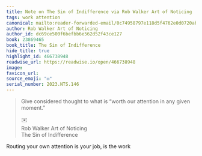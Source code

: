 ```yaml
---
title: Note on The Sin of Indifference via Rob Walker Art of Noticing
tags: work attention
canonical: mailto:reader-forwarded-email/0c74958797e118d5f4762e0d0720ab86
author: Rob Walker Art of Noticing
author_id: dc69ce500f6befbb6e562d52f43ce127
book: 23869465
book_title: The Sin of Indifference
hide_title: true
highlight_id: 466738948
readwise_url: https://readwise.io/open/466738948
image:
favicon_url:
source_emoji: "✉️"
serial_number: 2023.NTS.146
---
```

> Give considered thought to what is “worth our attention in any given moment.”
> <div class="quoteback-footer"><div class="quoteback-avatar"><span class="mini-emoji"> ✉️</span></div><div class="quoteback-metadata"><div class="metadata-inner"><span style="display:none">FROM:</span><div aria-label="Rob Walker Art of Noticing" class="quoteback-author"> Rob Walker Art of Noticing</div><div aria-label="The Sin of Indifference" class="quoteback-title"> The Sin of Indifference</div></div></div></div>

Routing your own attention is your job, is the work